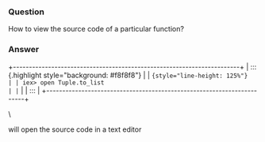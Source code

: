 ### Question
How to view the source code of a particular function?


### Answer
<div>

+-----------------------------------------------------------------------+
| ::: {.highlight style="background: #f8f8f8"}                          |
| ``` {style="line-height: 125%"}                                       |
| iex> open Tuple.to_list                                               |
| ```                                                                   |
| :::                                                                   |
+-----------------------------------------------------------------------+

\

</div>

<div>

will open the source code in a text editor

</div>



